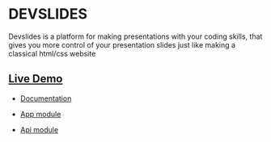 # DEVSLIDES

Devslides is a platform for making presentations with your coding skills, that gives you more control of your presentation slides just like making a classical html/css website

## [Live Demo](http://devslides.surge.sh/)

* [Documentation](devslides-doc/README.md)

* [App module](devslides-app/README.md)

* [Api module](devslides-api/README.md)
